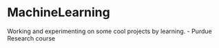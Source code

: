 # MachineLearning

Working and experimenting on some cool projects by learning. - Purdue Research course
